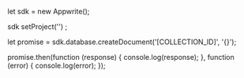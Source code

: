 let sdk = new Appwrite();

sdk
    setProject('')
;

let promise = sdk.database.createDocument('[COLLECTION_ID]', '{}');

promise.then(function (response) {
    console.log(response);
}, function (error) {
    console.log(error);
});